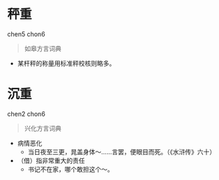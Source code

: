 # 秤重
chen5 chon6
> 如皋方言词典
- 某杆秤的称量用标准秤校核则略多。

# 沉重
chen2 chon6
> 兴化方言词典
- 病情恶化
  - 当日夜至三更，晁盖身体～……言罢，便眼目而死。（《水浒传》六十）
- （借）指非常重大的责任
  - 书记不在家，哪个敢担这个～。
